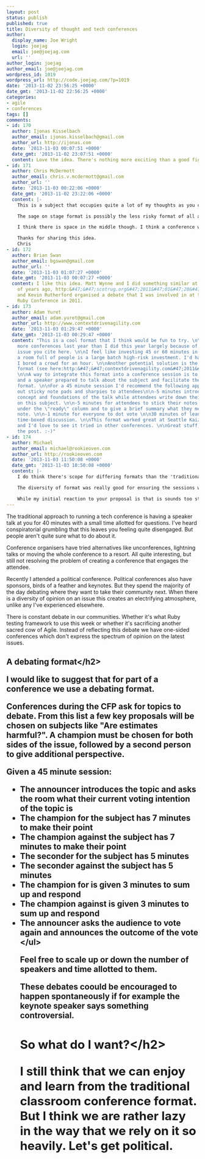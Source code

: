 ```yaml
---
layout: post
status: publish
published: true
title: Diversity of thought and tech conferences
author:
  display_name: Joe Wright
  login: joejag
  email: joe@joejag.com
  url: ''
author_login: joejag
author_email: joe@joejag.com
wordpress_id: 1019
wordpress_url: http://code.joejag.com/?p=1019
date: '2013-11-02 23:56:25 +0000'
date_gmt: '2013-11-02 22:56:25 +0000'
categories:
- agile
- conferences
tags: []
comments:
- id: 170
  author: Ijonas Kisselbach
  author_email: ijonas.kisselbach@gmail.com
  author_url: http://ijonas.com
  date: '2013-11-03 00:07:51 +0000'
  date_gmt: '2013-11-02 23:07:51 +0000'
  content: Love the idea. There's nothing more exciting than a good fight.
- id: 171
  author: Chris McDermott
  author_email: chris.v.mcdermott@gmail.com
  author_url: ''
  date: '2013-11-03 00:22:06 +0000'
  date_gmt: '2013-11-02 23:22:06 +0000'
  content: |-
    This is a subject that occupies quite a lot of my thoughts as you can imagine. I can see where you are coming from when you say it's lazy but I think it's more about risk management.

    The sage on stage format is possibly the less risky format of all and that's why I think it is most prevalent. Organisers like myself have fairly predictable content. Employers know what their employees will get when they go, it's in the schedule and plain to see. For many delegates this meets their expectations as well. Other formats are more risky. Open space while the most engaging is a punt. The risk for the organiser, employer and attendee is quite high IMO.  How good will sessions be how coherent will the schedule or more simply what will I get for my money are some of the concerns.

    I think there is space in the middle though. I think a conference with a blend of sage's, open space, workshops, panels and debates your suggesting (which I really like BTW) could satisfy everyone's needs. It's getting the blend that's the tricky bit.

    Thanks for sharing this idea.
    Chris
- id: 172
  author: Brian Swan
  author_email: bgswan@gmail.com
  author_url: ''
  date: '2013-11-03 01:07:27 +0000'
  date_gmt: '2013-11-03 00:07:27 +0000'
  content: I like this idea. Matt Wynne and I did something similar at ScotRUG a couple
    of years ago, http:&#47;&#47;scotrug.org&#47;2011&#47;01&#47;20&#47;january-meeting-do-mocks-suck-or-rock.html,
    and Kevin Rutherford organised a debate that I was involved in at the Scottish
    Ruby Conference in 2011.
- id: 173
  author: Adam Yuret
  author_email: adam.yuret@gmail.com
  author_url: http://www.contextdrivenagility.com
  date: '2013-11-03 01:29:47 +0000'
  date_gmt: '2013-11-03 00:29:47 +0000'
  content: "This is a cool format that I think would be fun to try. \n\nI spoke at
    more conferences last year than I did this year largely because of the format
    issue you cite here. \n\nI feel like investing 45 or 60 minutes in lecturing to
    a room full of people is a large batch high-risk investment. I'd hate to think
    I bored a crowd for an hour. \n\nAnother potential solution is the lean coffee
    format (see here:http:&#47;&#47;contextdrivenagility.com&#47;2011&#47;08&#47;04&#47;seattle-lean-coffee-could-be-anywhere&#47;)
    \n\nA way to integrate this format into a conference session is to have a topic
    and a speaker prepared to talk about the subject and facilitate the lean coffee
    format. \n\nFor a 45 minute session I'd recommend the following approach: \n\nHand
    out sticky note pads and sharpies to attendees\n\n-5 minutes introducing the basic
    concept and foundations of the talk while attendees write down their questions&#47;interests
    on this subject. \n\n-5 minutes for attendees to stick their notes on an easel
    under the \"ready\" column and to give a brief summary what they mean on the sticky
    note. \n\n-1 minute for everyone to dot vote \n\n30 minutes of lean coffee style
    time-boxed discussion. \n\nThis format worked great at Seattle Kaizen Camp 2013
    and I'd love to see it tried in other conferences. \n\nGreat stuff, thanks for
    the post. :-)"
- id: 174
  author: Michael
  author_email: michael@rookieoven.com
  author_url: http://rookieoven.com
  date: '2013-11-03 11:50:08 +0000'
  date_gmt: '2013-11-03 10:50:08 +0000'
  content: |-
    I do think there's scope for differing formats than the 'traditional approach'. I'm just back from the Dublin Web Summit and they had a mix of fireside chats, the traditional approach, panels, pitches and demos.

    The diversity of format was really good for ensuring the sessions weren't getting stale. In particular I liked the fireside chats; two people, opposite&#47;conflicting views having a semi structured discussion.

    While my initial reaction to your proposal is that is sounds too structured I think the best thing to do would be to test it out. TechMeetup could be a perfect vehicle to test out different styles (like there recently was with the lightening talks).
---
```

<p>The traditional approach to running a tech conference is having a speaker talk at you for 40 minutes with a small time allotted for questions. I've heard conspiratorial grumbling that this leaves you feeling quite disengaged. But people aren't quite sure what to do about it.</p>
<p>Conference organisers have tried alternatives like unconferences, lightning talks or moving the whole conference to a resort. All quite interesting, but still not resolving the problem of creating a conference that engages the attendee.</p>
<p>Recently I attended a political conference. Political conferences also have sponsors, birds of a feather and keynotes. But they spend the majority of the day debating where they want to take their community next. When there is a diversity of opinion on an issue this creates an electrifying atmosphere, unlike any I've experienced elsewhere.</p>
<p>There is constant debate in our communities. Whether it's what Ruby testing framework to use this week or whether it's sacrificing another sacred cow of Agile. Instead of reflecting this debate we have one-sided conferences which don't express the spectrum of opinion on the latest issues.</p>
<h2>A debating format<&#47;h2></p>
<p>I would like to suggest that for part of a conference we use a debating format.</p>
<p>Conferences during the CFP ask for topics to debate. From this list a few key proposals will be chosen on subjects like "Are estimates harmful?". A champion must be chosen for both sides of the issue, followed by a second person to give additional perspective.</p>
<p>Given a 45 minute session:</p>
<ul>
<li>The announcer introduces the topic and asks the room what their current voting intention of the topic is
<li>The champion for the subject has 7 minutes to make their point
<li>The champion against the subject has 7 minutes to make their point
<li>The seconder for the subject has 5 minutes
<li>The seconder against the subject has 5 minutes
<li>The champion for is given 3 minutes to sum up and respond
<li>The champion against is given 3 minutes to sum up and respond
<li>The announcer asks the audience to vote again and announces the outcome of the vote<br />
<&#47;ul></p>
<p>Feel free to scale up or down the number of speakers and time allotted to them.</p>
<p>These debates coould be encouraged to happen spontaneously if for example the keynote speaker says something controversial.</p>
<h2>So what do I want?<&#47;h2></p>
<p>I still think that we can enjoy and learn from the traditional classroom conference format. But I think we are rather lazy in the way that we rely on it so heavily. Let's get political.</p>
